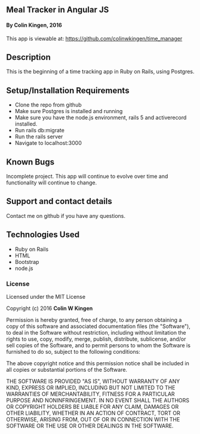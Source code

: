 ## Meal Tracker in Angular JS

#### By Colin Kingen, 2016

This app is viewable at: https://github.com/colinwkingen/time_manager

## Description

This is the beginning of a time tracking app in Ruby on Rails, using Postgres.


## Setup/Installation Requirements

* Clone the repo from github
* Make sure Postgres is installed and running
* Make sure you have the node.js environment, rails 5 and activerecord installed.
* Run rails db:migrate
* Run the rails server
* Navigate to localhost:3000

## Known Bugs

Incomplete project. This app will continue to evolve over time and functionality will
continue to change.

## Support and contact details

Contact me on github if you have any questions.

## Technologies Used

* Ruby on Rails
* HTML
* Bootstrap
* node.js


### License

Licensed under the MIT License

Copyright (c) 2016 **Colin W Kingen**

Permission is hereby granted, free of charge, to any person obtaining a copy of this software and associated documentation files (the "Software"), to deal in the Software without restriction, including without limitation the rights to use, copy, modify, merge, publish, distribute, sublicense, and/or sell copies of the Software, and to permit persons to whom the Software is furnished to do so, subject to the following conditions:

The above copyright notice and this permission notice shall be included in all copies or substantial portions of the Software.

THE SOFTWARE IS PROVIDED "AS IS", WITHOUT WARRANTY OF ANY KIND, EXPRESS OR IMPLIED, INCLUDING BUT NOT LIMITED TO THE WARRANTIES OF MERCHANTABILITY, FITNESS FOR A PARTICULAR PURPOSE AND NONINFRINGEMENT. IN NO EVENT SHALL THE AUTHORS OR COPYRIGHT HOLDERS BE LIABLE FOR ANY CLAIM, DAMAGES OR OTHER LIABILITY, WHETHER IN AN ACTION OF CONTRACT, TORT OR OTHERWISE, ARISING FROM, OUT OF OR IN CONNECTION WITH THE SOFTWARE OR THE USE OR OTHER DEALINGS IN THE SOFTWARE.

